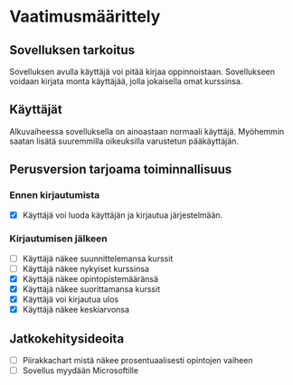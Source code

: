 # Vaatimusmäärittely
## Sovelluksen tarkoitus
Sovelluksen avulla käyttäjä voi pitää kirjaa oppinnoistaan. Sovellukseen voidaan kirjata monta käyttäjää, jolla jokaisella omat kurssinsa. 
## Käyttäjät
Alkuvaiheessa sovelluksella on ainoastaan normaali käyttäjä. Myöhemmin saatan lisätä suuremmilla oikeuksilla varustetun pääkäyttäjän.
## Perusversion tarjoama toiminnallisuus
### Ennen kirjautumista
- [x] Käyttäjä voi luoda käyttäjän ja kirjautua järjestelmään. 
### Kirjautumisen jälkeen
- [ ] Käyttäjä näkee suunnittelemansa kurssit
- [ ] Käyttäjä näkee nykyiset kurssinsa
- [x] Käyttäjä näkee opintopistemääränsä
- [x] Käyttäjä näkee suorittamansa kurssit
- [x] Käyttäjä voi kirjautua ulos
- [x] Käyttäjä näkee keskiarvonsa
## Jatkokehitysideoita
- [ ] Piirakkachart mistä näkee prosentuaalisesti opintojen vaiheen
- [ ] Sovellus myydään Microsoftille
